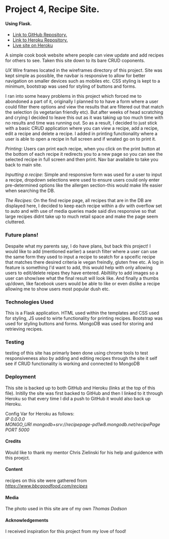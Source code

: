 # Project 4, Recipe Site.
#### Using Flask.

- <a href="https://github.com/twdstudent/project-4">Link to GitHub Repository.</a>
- <a href="https://dashboard.heroku.com/apps/project-4-recipe-site">Link to Heroku Repository.</a>
- <a href="https://project-4-recipe-site.herokuapp.com/">Live site on Heroku</a>

A simple cook book website where people can view update and add recipes for others to see.
Taken this site down to its bare CRUD coponents.

*UX*
Wire frames located in the wireframes directory of this project.
Site was kept simple as possible, the navbar is responsive to allow for better navigation on smaller devices such as mobiles etc.
CSS styling is kept to a minimum, bootstrap was used for styling of buttons and forms.

I ran into some heavy problems in this project which forced me to abondoned a part of it, originally I planned to to have a form where a user
could filter there options and view the results that are filtered out that match the selection (is vegetarian friendly etc).
But after weeks of head scratching and crying I decided to leave this out as it was taking up too much time with no results and time was running
out.
So as a result, I decided to just stick with a basic CRUD application where you can view a recipe, add a recipe, edit a recipe and delete a recipe.
I added in printing functionality where a user is able to open a recipe in full screen and if wnated go on to print it.

*Printing*:
Users can print each recipe, when you click on the print button at the bottom of each recipe it redirects you to a new page
so you can see the selected recipe in full screen and then print. Nav bar available to take you back to main site.

*Inputting a recipe*:
Simple and responsive form was used for a user to input a recipe, dropdown selections were used to ensure users could only enter pre-determined
options like the allergen section-this would make life easier when searching the DB.

*The Recipes*:
On the find recipe page, all recipes that are in the DB are displayed here, I decided to keep each recipe within a div with overflow set to auto
and with use of media queries made said divs responsive so that large recipes didnt take up to much retail space and make the page seem 
cluttered.

### Future plans!
Despaite what my parents say, I do have plans, but back this project!
I would like to add (mentioned earlier) a search filter where a user can use the same form they used to input a recipe to seatch for a spceific
recipe that matches there desired criteria ie vegan freindly, gluten free etc.
A log in feature is something I'd want to add, this would help with only allowing users to edit/delete reipes they have entered.
Abiltility to add images so a user can show/see what the final result will look like.
And finally a thumbs up/down, like facebook users would be able to like or even dislike a recipe allowing me to show users most popular dush etc.

### Technologies Used
This is a Flask application. HTML used within the templates and CSS used for styling, JS used to wirte functionality for printing recipes.
Bootstrap was used for styling buttons and forms.
MongoDB was used for storing and retrieving recipes.

### Testing 
testing of this site has primarly been done using chrome tools to test responsiveness also by adding and editing recipes through the site it self
see if CRUD functionality is working and connected to MongoDB

### Deployment
This site is backed up to both GitHub and Heroku (links at the top of this file).
Initilly the site was first backed to GitHub and then I linked to it through Heroku so that every time I did a push to GitHub it would also back up
Heroku.

Config Var for Heroku as follows:<br>
*IP 0.0.0.0*<br>
*MONGO_URI mongodb+srv://recipepage-pd1w8.mongodb.net/recipePage*<br>
*PORT 5000*

#### Credits
Would like to thank my mentor Chris Zielinski for his help and guidence with this proejct.
#### Content
recipes on this site were gathered from *https://www.bbcgoodfood.com/recipes*
#### Media
The photo used in this site are of my own *Thomas Dodson*
#### Acknowledgements
I received inspiration for this project from my love of food! 